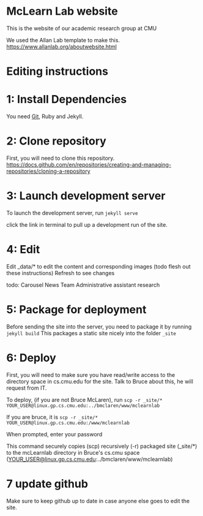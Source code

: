 # McLearn Lab website

This is the website of our academic research group at CMU

We used the Allan Lab template to make this.
https://www.allanlab.org/aboutwebsite.html

# Editing instructions

# 1: Install Dependencies
You need <a href="https://git-scm.com/downloads"> Git</a>, Ruby and Jekyll. 

# 2: Clone repository 
First, you will need to clone this repository. 
https://docs.github.com/en/repositories/creating-and-managing-repositories/cloning-a-repository

# 3: Launch development server 
To launch the development server, run 
`jekyll serve` 

click the link in terminal to pull up a development run of the site.

# 4: Edit
Edit _data/* to edit the content and corresponding images (todo flesh out these instructions)
Refresh to see changes

todo:
Carousel
News
Team
Administrative assistant
research

# 5: Package for deployment
Before sending the site into the server, you need to package it by running
`jekyll build`
This packages a static site nicely into the folder `_site`

# 6: Deploy
First, you will need to make sure you have read/write access to the directory space in cs.cmu.edu for the site. Talk to Bruce about this, he will request from IT. 

To deploy, (if you are not Bruce McLaren), run 
`scp -r _site/* YOUR_USER@linux.gp.cs.cmu.edu:../bmclaren/www/mclearnlab`

If you are bruce, it is 
`scp -r _site/* YOUR_USER@linux.gp.cs.cmu.edu:/www/mclearnlab`

When prompted, enter your password

This command securely copies (scp) recursively (-r) packaged site (_site/*) to the mcLearnlab directory in Bruce's cs.cmu space (YOUR_USER@linux.gp.cs.cmu.edu:../bmclaren/www/mclearnlab)

# 7 update github
Make sure to keep github up to date in case anyone else goes to edit the site. 